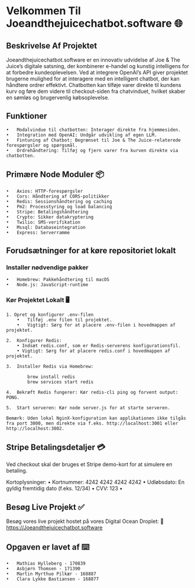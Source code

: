 # Velkommen Til Joeandthejuicechatbot.software 🌐

## Beskrivelse Af Projektet

Joeandthejuicechatbot.software er en innovativ udvidelse af Joe & The Juice’s digitale satsning, der kombinerer e-handel og kunstig intelligens for at forbedre kundeoplevelsen. Ved at integrere OpenAI’s API giver projektet brugerne mulighed for at interagere med en intelligent chatbot, der kan håndtere ordrer effektivt. Chatbotten kan tilføje varer direkte til kundens kurv og føre dem videre til checkout-siden fra chatvinduet, hvilket skaber en sømløs og brugervenlig købsoplevelse.

## Funktioner

	•	Modalvindue til chatbotten: Interager direkte fra hjemmesiden.
	•	Integration med OpenAI: Undgår udvikling af egen LLM.
	•	Fintuning af Chatbot: Begrænset til Joe & The Juice-relaterede forespørgsler og spørgsmål.
	•	Ordrehåndtering: Tilføj og fjern varer fra kurven direkte via chatbotten.

## Primære Node Moduler 📦

	•	Axios: HTTP-forespørgsler
	•	Cors: Håndtering af CORS-politikker
	•	Redis: Sessionshåndtering og caching
	•	Pm2: Processtyring og load balancing
	•	Stripe: Betalingshåndtering
	•	Crypto: Sikker datakryptering
	•	Twilio: SMS-verifikation
	•	Mssql: Databaseintegration
	•	Express: Serverramme

## Forudsætninger for at køre repositoriet lokalt

### Installer nødvendige pakker

	•	Homebrew: Pakkehåndtering til macOS
	•	Node.js: JavaScript-runtime

### Kør Projektet Lokalt 🖥️

    1. Opret og konfigurer .env-filen
	    •	Tilføj .env filen til projektet.
	    •	Vigtigt: Sørg for at placere .env-filen i hovedmappen af projektet.

	2.	Konfigurer Redis: 
        • Indsæt redis.conf, som er Redis-serverens konfigurationsfil.
        • Vigtigt: Sørg for at placere redis.conf i hovedmappen af projektet.

	3.	Installer Redis via Homebrew:

            brew install redis  
            brew services start redis  

	4.	Bekræft Redis fungerer: Kør redis-cli ping og forvent output: PONG.
    
	5.	Start serveren: Kør node server.js for at starte serveren.

	Bemærk: Uden lokal NginX-konfiguration kan applikationen ikke tilgås fra port 3000, men direkte via f.eks. http://localhost:3001 eller http://localhost:3002.

## Stripe Betalingsdetaljer 💳

Ved checkout skal der bruges et Stripe demo-kort for at simulere en betaling.

Kortoplysninger:
	•	Kortnummer: 4242 4242 4242 4242
	•	Udløbsdato: En gyldig fremtidig dato (f.eks. 12/34)
	•	CVV: 123
	•	

## Besøg Live Projekt ✅

Besøg vores live projekt hostet på vores Digital Ocean Droplet:
🔗 https://Joeandthejuicechatbot.software

## Opgaven er lavet af ⌨️

	•	Mathias Hylleberg - 170839
	•	Asbjørn Thomsen - 171390
	•	Martin Myrthue Pilkær - 168887
	•	Clara Lykke Bastiansen - 168877